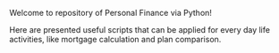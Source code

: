 Welcome to repository of Personal Finance via Python!

Here are presented useful scripts that can be applied for every day life activities, like mortgage calculation and plan comparison.
